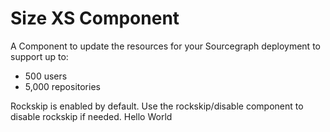 # Size XS Component

A Component to update the resources for your Sourcegraph deployment to support up to:

- 500 users
- 5,000 repositories

Rockskip is enabled by default. Use the rockskip/disable component to disable rockskip if needed.
Hello World
